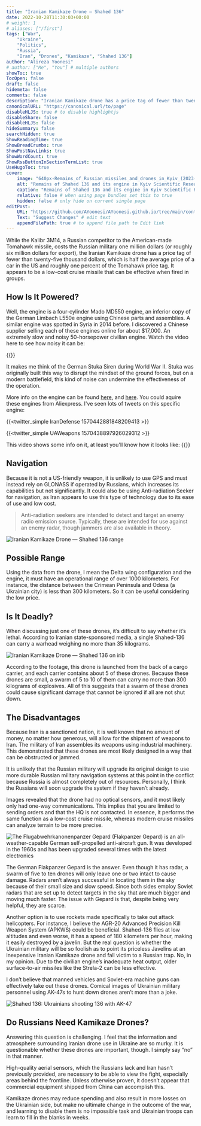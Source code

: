 ```yaml
---
title: "Iranian Kamikaze Drone — Shahed 136"
date: 2022-10-28T11:30:03+00:00
# weight: 1
# aliases: ["/first"]
tags: ["War",
    "Ukraine",
    "Politics",
    "Russia",
    "Iran", "Drones", "Kamikaze", "Shahed 136"]
author: "Alireza Yoonesi"
# author: ["Me", "You"] # multiple authors
showToc: true
TocOpen: false
draft: false
hidemeta: false
comments: false
description: "Iranian Kamikaze drone has a price tag of fewer than twenty-five thousand dollars, which is half the average price of a car in the US and roughly one percent of the Tomahawk price tag. It appears to be a low-cost cruise missile that can be effective when fired in groups. How does it work? How can it be destroyed?"
canonicalURL: "https://canonical.url/to/page"
disableHLJS: true # to disable highlightjs
disableShare: false
disableHLJS: false
hideSummary: false
searchHidden: true
ShowReadingTime: true
ShowBreadCrumbs: true
ShowPostNavLinks: true
ShowWordCount: true
ShowRssButtonInSectionTermList: true
UseHugoToc: true
cover:
    image: "640px-Remains_of_Russian_missiles_and_drones_in_Kyiv_(2023-05-12)_05.jpg" # image path/url
    alt: "Remains of Shahed 136 and its engine in Kyiv Scientific Research Institute of Forensic Expertise" # alt text
    caption: "Remains of Shahed 136 and its engine in Kyiv Scientific Research Institute of Forensic Expertise" # display caption under cover
    relative: false # when using page bundles set this to true
    hidden: false # only hide on current single page
editPost:
    URL: "https://github.com/AYoonesi/AYoonesi.github.io/tree/main/content"
    Text: "Suggest Changes" # edit text
    appendFilePath: true # to append file path to Edit link
---
```



While the Kalibr 3M14, a Russian competitor to the American-made Tomahawk missile, costs the Russian military one million dollars (or roughly six million dollars for export), the Iranian Kamikaze drone has a price tag of fewer than twenty-five thousand dollars, which is half the average price of a car in the US and roughly one percent of the Tomahawk price tag. It appears to be a low-cost cruise missile that can be effective when fired in groups.


## How Is It Powered?
Well, the engine is a four-cylinder Mado MD550 engine, an inferior copy of the German Limbach L550e engine using Chinese parts and assemblies. A similar engine was spotted in Syria in 2014 before. I discovered a Chinese supplier selling each of these engines online for about $17,000. An extremely slow and noisy 50-horsepower civilian engine. Watch the video here to see how noisy it can be:

{{<youtube nmCV2nfzaVE>}}


It makes me think of the German Stuka Siren during World War II. Stuka was originally built this way to disrupt the mindset of the ground forces, but on a modern battlefield, this kind of noise can undermine the effectiveness of the operation.

More info on the engine can be found [here](http://www.uavstar.com/Products/Engine/Engine_e.htm#:~:text=crankshafts%2C%20Exhaust%20stacks-,MD550,-Four%20cylinder%2C%20horizontally), and [here](https://www.militarydrones.org.cn/md-550-engine-price-p00583p1.html). You could aquire these engines from Aliexpress. I've seen lots of tweets on this specific engine:

{{<twitter_simple IranDefense 1570442881848209413 >}}

{{<twitter_simple UAWeapons 1570438897926029312 >}}

This video shows some info on it, at least you'll know how it looks like:
{{<youtube LyoW39UIceE >}}

## Navigation
Because it is not a US-friendly weapon, it is unlikely to use GPS and must instead rely on GLONASS if operated by Russians, which increases its capabilities but not significantly. It could also be using Anti-radiation Seeker for navigation, as Iran appears to use this type of technology due to its ease of use and low cost.

> Anti-radiation seekers are intended to detect and target an enemy radio emission source. Typically, these are intended for use against an enemy radar, though jammers are also available in theory.

![Iranian Kamikaze Drone — Shahed 136 range](range.jpg "Shahed 136 range")

## Possible Range
Using the data from the drone, I mean the Delta wing configuration and the engine, it must have an operational range of over 1000 kilometers. For instance, the distance between the Crimean Peninsula and Odesa (a Ukrainian city) is less than 300 kilometers. So it can be useful considering the low price.

## Is It Deadly?
When discussing just one of these drones, it’s difficult to say whether it’s lethal. According to Iranian state-sponsored media, a single Shahed-136 can carry a warhead weighing no more than 35 kilograms.

![Iranian Kamikaze Drone — Shahed 136 on irib](irib.webp "Shahed 136 irib")

According to the footage, this drone is launched from the back of a cargo carrier, and each carrier contains about 5 of these drones. Because these drones are small, a swarm of 5 to 10 of them can carry no more than 300 kilograms of explosives. All of this suggests that a swarm of these drones could cause significant damage that cannot be ignored if all are not shut down.

## The Disadvantages
Because Iran is a sanctioned nation, it is well known that no amount of money, no matter how generous, will allow for the shipment of weapons to Iran. The military of Iran assembles its weapons using industrial machinery. This demonstrated that these drones are most likely designed in a way that can be obstructed or jammed.

It is unlikely that the Russian military will upgrade its original design to use more durable Russian military navigation systems at this point in the conflict because Russia is almost completely out of resources. Personally, I think the Russians will soon upgrade the system if they haven’t already.

Images revealed that the drone had no optical sensors, and it most likely only had one-way communications. This implies that you are limited to sending orders and that the HQ is not contacted. In essence, it performs the same function as a low-cost cruise missile, whereas modern cruise missiles can analyze terrain to be more precise.

![The Flugabwehrkanonenpanzer Gepard (Flakpanzer Gepard) is an all-weather-capable German self-propelled anti-aircraft gun. It was developed in the 1960s and has been upgraded several times with the latest electronics](Gepard.webp "Flakpanzer Gepard")

The German Flakpanzer Gepard is the answer. Even though it has radar, a swarm of five to ten drones will only leave one or two intact to cause damage. Radars aren’t always successful in locating them in the sky because of their small size and slow speed. Since both sides employ Soviet radars that are set up to detect targets in the sky that are much bigger and moving much faster. The issue with Gepard is that, despite being very helpful, they are scarce.

Another option is to use rockets made specifically to take out attack helicopters. For instance, I believe the AGR-20 Advanced Precision Kill Weapon System (APKWS) could be beneficial. Shahed-136 flies at low altitudes and even worse, it has a speed of 180 kilometers per hour, making it easily destroyed by a javelin. But the real question is whether the Ukrainian military will be so foolish as to point its priceless Javelins at an inexpensive Iranian Kamikaze drone and fall victim to a Russian trap. No, in my opinion. Due to the civilian engine’s inadequate heat output, older surface-to-air missiles like the Strela-2 can be less effective.

I don’t believe that manned vehicles and Soviet-era machine guns can effectively take out these drones. Comical images of Ukrainian military personnel using AK-47s to hunt down drones aren’t more than a joke.

![Shahed 136: Ukrainians shooting 136 with AK-47](0*ptqzjsd57SEAkTfr.webp "Ukrainians shooting 136 with AK-47")

## Do Russians Need Kamikaze Drones?
Answering this question is challenging. I feel that the information and atmosphere surrounding Iranian drone use in Ukraine are so murky. It is questionable whether these drones are important, though. I simply say “no” in that manner.

High-quality aerial sensors, which the Russians lack and Iran hasn’t previously provided, are necessary to be able to view the fight, especially areas behind the frontline. Unless otherwise proven, it doesn’t appear that commercial equipment shipped from China can accomplish this.

Kamikaze drones may reduce spending and also result in more losses on the Ukrainian side, but make no ultimate change in the outcome of the war, and learning to disable them is no impossible task and Ukrainian troops can learn to fill in the blanks in weeks.